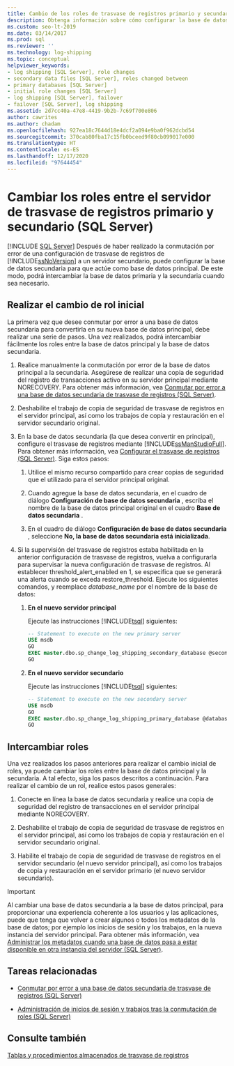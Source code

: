 ```yaml
---
title: Cambio de los roles de trasvase de registros primario y secundario
description: Obtenga información sobre cómo configurar la base de datos secundaria para que actúe como la principal para la solución de trasvase de registros de SQL Server.
ms.custom: seo-lt-2019
ms.date: 03/14/2017
ms.prod: sql
ms.reviewer: ''
ms.technology: log-shipping
ms.topic: conceptual
helpviewer_keywords:
- log shipping [SQL Server], role changes
- secondary data files [SQL Server], roles changed between
- primary databases [SQL Server]
- initial role changes [SQL Server]
- log shipping [SQL Server], failover
- failover [SQL Server], log shipping
ms.assetid: 2d7cc40a-47e8-4419-9b2b-7c69f700e806
author: cawrites
ms.author: chadam
ms.openlocfilehash: 927ea18c7644d18e4dcf2a094e9ba0f962dcbd54
ms.sourcegitcommit: 370cab80fba17c15fb0bceed9f80cb099017e000
ms.translationtype: HT
ms.contentlocale: es-ES
ms.lasthandoff: 12/17/2020
ms.locfileid: "97644454"
---
```

# <a name="change-roles-between-primary-and-secondary-log-shipping-servers-sql-server"></a>Cambiar los roles entre el servidor de trasvase de registros primario y secundario (SQL Server)
 [!INCLUDE [SQL Server](../../includes/applies-to-version/sqlserver.md)]
  Después de haber realizado la conmutación por error de una configuración de trasvase de registros de [!INCLUDE[ssNoVersion](../../includes/ssnoversion-md.md)] a un servidor secundario, puede configurar la base de datos secundaria para que actúe como base de datos principal. De este modo, podrá intercambiar la base de datos primaria y la secundaria cuando sea necesario.  
  
## <a name="performing-the-initial-role-change"></a>Realizar el cambio de rol inicial  
 La primera vez que desee conmutar por error a una base de datos secundaria para convertirla en su nueva base de datos principal, debe realizar una serie de pasos. Una vez realizados, podrá intercambiar fácilmente los roles entre la base de datos principal y la base de datos secundaria.  
  
1.  Realice manualmente la conmutación por error de la base de datos principal a la secundaria. Asegúrese de realizar una copia de seguridad del registro de transacciones activo en su servidor principal mediante NORECOVERY. Para obtener más información, vea [Conmutar por error a una base de datos secundaria de trasvase de registros &#40;SQL Server&#41;](../../database-engine/log-shipping/fail-over-to-a-log-shipping-secondary-sql-server.md).  
  
2.  Deshabilite el trabajo de copia de seguridad de trasvase de registros en el servidor principal, así como los trabajos de copia y restauración en el servidor secundario original.  
  
3.  En la base de datos secundaria (la que desea convertir en principal), configure el trasvase de registros mediante [!INCLUDE[ssManStudioFull](../../includes/ssmanstudiofull-md.md)]. Para obtener más información, vea [Configurar el trasvase de registros &#40;SQL Server&#41;](../../database-engine/log-shipping/configure-log-shipping-sql-server.md). Siga estos pasos:  
  
    1.  Utilice el mismo recurso compartido para crear copias de seguridad que el utilizado para el servidor principal original.  
  
    2.  Cuando agregue la base de datos secundaria, en el cuadro de diálogo **Configuración de base de datos secundaria** , escriba el nombre de la base de datos principal original en el cuadro **Base de datos secundaria** .  
  
    3.  En el cuadro de diálogo **Configuración de base de datos secundaria** , seleccione **No, la base de datos secundaria está inicializada**.  
  
4.  Si la supervisión del trasvase de registros estaba habilitada en la anterior configuración de trasvase de registros, vuelva a configurarla para supervisar la nueva configuración de trasvase de registros.  Al establecer threshold_alert_enabled en 1, se especifica que se generará una alerta cuando se exceda restore_threshold. Ejecute los siguientes comandos, y reemplace *database_name* por el nombre de la base de datos:  
  
    1.  **En el nuevo servidor principal**  
  
         Ejecute las instrucciones [!INCLUDE[tsql](../../includes/tsql-md.md)] siguientes:  
  
        ```sql  
        -- Statement to execute on the new primary server  
        USE msdb  
        GO  
        EXEC master.dbo.sp_change_log_shipping_secondary_database @secondary_database = N'database_name', @threshold_alert_enabled = 1;  
        GO  
        ```  
  
    2.  **En el nuevo servidor secundario**  
  
         Ejecute las instrucciones [!INCLUDE[tsql](../../includes/tsql-md.md)] siguientes:  
  
        ```sql  
        -- Statement to execute on the new secondary server  
        USE msdb  
        GO  
        EXEC master.dbo.sp_change_log_shipping_primary_database @database=N'database_name', @threshold_alert_enabled = 1;  
        GO  
        ```  
  
## <a name="swapping-roles"></a>Intercambiar roles  
 Una vez realizados los pasos anteriores para realizar el cambio inicial de roles, ya puede cambiar los roles entre la base de datos principal y la secundaria. A tal efecto, siga los pasos descritos a continuación. Para realizar el cambio de un rol, realice estos pasos generales:  
  
1.  Conecte en línea la base de datos secundaria y realice una copia de seguridad del registro de transacciones en el servidor principal mediante NORECOVERY.  
  
2.  Deshabilite el trabajo de copia de seguridad de trasvase de registros en el servidor principal, así como los trabajos de copia y restauración en el servidor secundario original.  
  
3.  Habilite el trabajo de copia de seguridad de trasvase de registros en el servidor secundario (el nuevo servidor principal), así como los trabajos de copia y restauración en el servidor primario (el nuevo servidor secundario).  
  
> [!IMPORTANT]  
>  Al cambiar una base de datos secundaria a la base de datos principal, para proporcionar una experiencia coherente a los usuarios y las aplicaciones, puede que tenga que volver a crear algunos o todos los metadatos de la base de datos; por ejemplo los inicios de sesión y los trabajos, en la nueva instancia del servidor principal. Para obtener más información, vea [Administrar los metadatos cuando una base de datos pasa a estar disponible en otra instancia del servidor &#40;SQL Server&#41;](../../relational-databases/databases/manage-metadata-when-making-a-database-available-on-another-server.md).  
  
##  <a name="related-tasks"></a><a name="RelatedTasks"></a> Tareas relacionadas  
  
-   [Conmutar por error a una base de datos secundaria de trasvase de registros &#40;SQL Server&#41;](../../database-engine/log-shipping/fail-over-to-a-log-shipping-secondary-sql-server.md)  
  
-   [Administración de inicios de sesión y trabajos tras la conmutación de roles &#40;SQL Server&#41;](../../sql-server/failover-clusters/management-of-logins-and-jobs-after-role-switching-sql-server.md)  
  
## <a name="see-also"></a>Consulte también  
 [Tablas y procedimientos almacenados de trasvase de registros](../../database-engine/log-shipping/log-shipping-tables-and-stored-procedures.md)  
  
  
